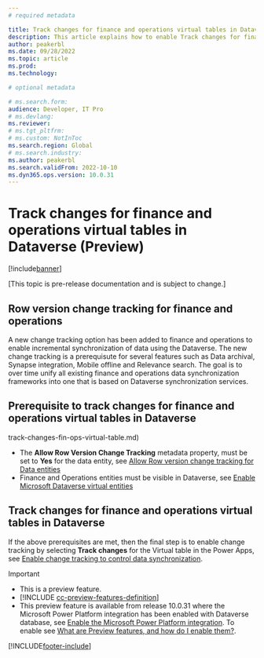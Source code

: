 ```yaml
---
# required metadata

title: Track changes for finance and operations virtual tables in Dataverse (Preview)
description: This article explains how to enable Track changes for finance and operations virtual tables in Microsoft Dataverse.
author: peakerbl
ms.date: 09/28/2022
ms.topic: article
ms.prod:
ms.technology: 

# optional metadata

# ms.search.form:
audience: Developer, IT Pro
# ms.devlang: 
ms.reviewer: 
# ms.tgt_pltfrm: 
# ms.custom: NotInToc
ms.search.region: Global
# ms.search.industry:
ms.author: peakerbl
ms.search.validFrom: 2022-10-10
ms.dyn365.ops.version: 10.0.31
---
```


# Track changes for finance and operations virtual tables in Dataverse (Preview) 

[!include[banner](../includes/banner.md)]

[This topic is pre-release documentation and is subject to change.]

## Row version change tracking for finance and operations

A new change tracking option has been added to finance and operations to enable incremental synchronization of data using the Dataverse. The new change tracking is a prerequisute for several features such as Data archival, Synapse integration, Mobile offline and Relevance search. The goal is to over time unify all existing finance and operations data synchronization frameworks into one that is based on Dataverse synchronization services.

## Prerequisite to track changes for finance and operations virtual tables in Dataverse 

track-changes-fin-ops-virtual-table.md)
- The **Allow Row Version Change Tracking** metadata property, must be set to **Yes** for the data entity, see [Allow Row version change tracking for Data entities](../track-changes-fin-ops-virtual-table.md)
- Finance and Operations entities must be visible in Dataverse, see [Enable Microsoft Dataverse virtual entities](/enable-virtual-entities.md)
 
 ## Track changes for finance and operations virtual tables in Dataverse 

If the above prerequisites are met, then the final step is to enable change tracking by selecting **Track changes** for the Virtual table in the Power Apps, see [Enable change tracking to control data synchronization](/power-platform/admin/enable-change-tracking-control-data-synchronization.md).

> [!IMPORTANT]
> - This is a preview feature.
> - [!INCLUDE [cc-preview-features-definition](../../../includes/cc-preview-features-definition.md)]
> - This preview feature is available from release 10.0.31 where the Microsoft Power Platform integration has been enabled with Dataverse database, see [Enable the Microsoft Power Platform integration](../dev-itpro/power-platform/enable-power-platform-integration). To enable see [What are Preview features, and how do I enable them?](/power-platform/edit/main/power-platform/admin/what-are-preview-features-how-do-i-enable-them.md).

[!INCLUDE[footer-include](../../../includes/footer-banner.md)]
